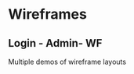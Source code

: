 Wireframes
==========

Login - Admin- WF
---------------------

Multiple demos of wireframe layouts
